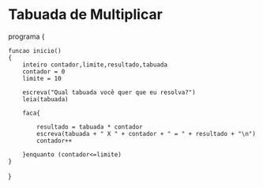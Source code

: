 # Tabuada de Multiplicar

programa
{
	
	funcao inicio()
	{
		inteiro contador,limite,resultado,tabuada
		contador = 0
		limite = 10
		
		escreva("Qual tabuada você quer que eu resolva?")
		leia(tabuada)
		
		faca{

			resultado = tabuada * contador
			escreva(tabuada + " X " + contador + " = " + resultado + "\n")
			contador++
			
		}enquanto (contador<=limite)
	}
}
